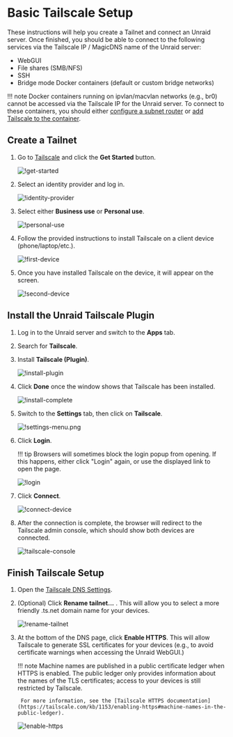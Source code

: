 # Basic Tailscale Setup

These instructions will help you create a Tailnet and connect an Unraid server. Once finished, you should be able to
connect to the following services via the Tailscale IP / MagicDNS name of the Unraid server:

- WebGUI
- File shares (SMB/NFS)
- SSH
- Bridge mode Docker containers (default or custom bridge networks)

!!! note
    Docker containers running on ipvlan/macvlan networks (e.g., br0) cannot be accessed via the Tailscale IP for the
    Unraid server. To connect to these containers, you should either [configure a subnet router](advanced.md) or
    [add Tailscale to the container](docker-options.md).

## Create a Tailnet

1. Go to [Tailscale](https://www.tailscale.com) and click the **Get Started** button.

    ![!get-started](assets/get-started.png)

2. Select an identity provider and log in.

    ![!identity-provider](assets/identity-provider.png)

3. Select either **Business use** or **Personal use**.

    ![!personal-use](assets/personal-use.png)

4. Follow the provided instructions to install Tailscale on a client device (phone/laptop/etc.).

    ![!first-device](assets/first-device.png)

5. Once you have installed Tailscale on the device, it will appear on the screen.

    ![!second-device](assets/second-device.png)

## Install the Unraid Tailscale Plugin

1. Log in to the Unraid server and switch to the **Apps** tab.
2. Search for **Tailscale**.
3. Install **Tailscale (Plugin)**.

    ![!install-plugin](assets/install-plugin.png)

4. Click **Done** once the window shows that Tailscale has been installed.

    ![!install-complete](assets/install-complete.png)

5. Switch to the **Settings** tab, then click on **Tailscale**.

    ![!settings-menu.png](assets/settings-menu.png)

6. Click **Login**.

    !!! tip
        Browsers will sometimes block the login popup from opening. If this happens, either click "Login" again, or use the displayed link to open the page.

    ![!login](assets/login.png)

7. Click **Connect**.

    ![!connect-device](assets/connect-device.png)

8. After the connection is complete, the browser will redirect to the Tailscale admin console, which should show both
    devices are connected.

    ![!tailscale-console](assets/tailscale-console.png)

## Finish Tailscale Setup

1. Open the [Tailscale DNS Settings](https://login.tailscale.com/admin/dns).

2. (Optional) Click **Rename tailnet...** . This will allow you to select a more friendly .ts.net domain name for your
    devices.

    ![!rename-tailnet](assets/rename-tailnet.png)

3. At the bottom of the DNS page, click **Enable HTTPS**. This will allow Tailscale to generate SSL certificates for
    your devices (e.g., to avoid certificate warnings when accessing the Unraid WebGUI.)

    !!! note
        Machine names are published in a public certificate ledger when HTTPS is enabled. The public ledger only provides
        information about the names of the TLS certificates; access to your devices is still restricted by Tailscale.

        For more information, see the [Tailscale HTTPS documentation](https://tailscale.com/kb/1153/enabling-https#machine-names-in-the-public-ledger).

    ![!enable-https](assets/enable-https.png)
